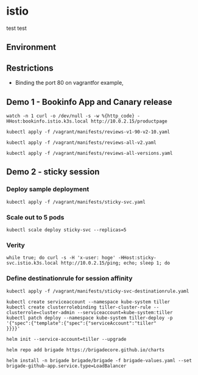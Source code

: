 # istio

test test

## Environment


## Restrictions
- Binding the port 80 on vagrantfor example, 

## Demo 1 - Bookinfo App and Canary release
```
watch -n 1 curl -o /dev/null -s -w %{http_code} -HHost:bookinfo.istio.k3s.local http://10.0.2.15/productpage
```

```
kubectl apply -f /vagrant/manifests/reviews-v1-90-v2-10.yaml
```
```
kubectl apply -f /vagrant/manifests/reviews-all-v2.yaml
```
```
kubectl apply -f /vagrant/manifests/reviews-all-versions.yaml
```

## Demo 2 - sticky session

### Deploy sample deployment
```
kubectl apply -f /vagrant/manifests/sticky-svc.yaml
```
### Scale out to 5 pods
```
kubectl scale deploy sticky-svc --replicas=5
```
### Verity
```
while true; do curl -s -H 'x-user: hoge' -HHost:sticky-svc.istio.k3s.local http://10.0.2.15/ping; echo; sleep 1; do
```
### Define destinationrule for session affinity
```
kubectl apply -f /vagrant/manifests/sticky-svc-destinationrule.yaml
```

```
kubectl create serviceaccount --namespace kube-system tiller
kubectl create clusterrolebinding tiller-cluster-rule --clusterrole=cluster-admin --serviceaccount=kube-system:tiller
kubectl patch deploy --namespace kube-system tiller-deploy -p '{"spec":{"template":{"spec":{"serviceAccount":"tiller"
}}}}'

helm init --service-account=tiller --upgrade

helm repo add brigade https://brigadecore.github.io/charts

helm install -n brigade brigade/brigade -f brigade-values.yaml --set brigade-github-app.service.type=LoadBalancer
```
